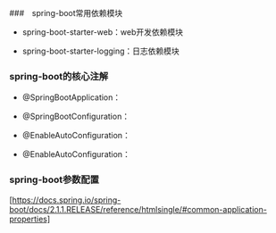 ###　spring-boot常用依赖模块

- spring-boot-starter-web：web开发依赖模块

- spring-boot-starter-logging：日志依赖模块


###  spring-boot的核心注解

- @SpringBootApplication：

- @SpringBootConfiguration：

- @EnableAutoConfiguration：

- @EnableAutoConfiguration：


### spring-boot参数配置

[https://docs.spring.io/spring-boot/docs/2.1.1.RELEASE/reference/htmlsingle/#common-application-properties]

 